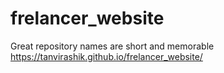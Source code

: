 # frelancer_website
Great repository names are short and memorable
https://tanvirashik.github.io/frelancer_website/
